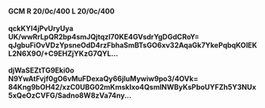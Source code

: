 #### GCM R 20/0c/400 L 20/0c/400
**qckKYI4jPvUryUya**<br/>**UK/wwRrLpQR2bp4smJQjtqzl70KE4GVsdrYgDGdCRoY=**<br/>**qJgbuFiOvVDzYpsneOdD4rzFbhaSmBTsGO6xv32AqaGk7YkePqbqKOIEKL2N6X9O/+C9EHZjYKzG7QYL...**<br/><br/>
**djWaSEZtTG9Eki0o**<br/>**N9YwAtFvjf0gO6vMuFDexaQy66jluMywiw9po3/4OVk=**<br/>**84Kng9bOH42/xzC0UBG02mKmskIxo4QsmlNWByKsPboUYFZh5Y3NUx5xQeOzCVFG/Sadno8W8zVa74ny...**